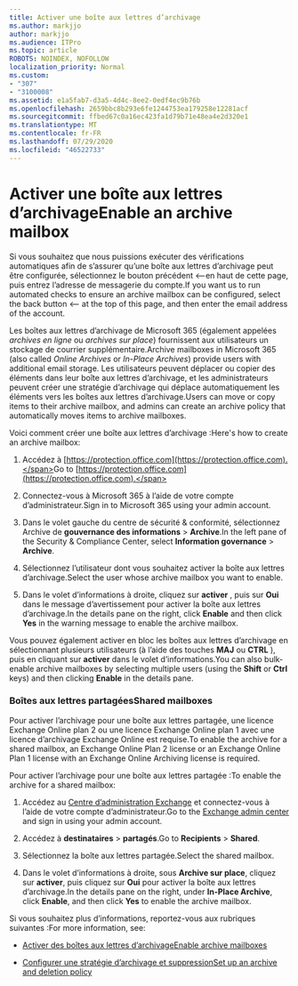 ```yaml
---
title: Activer une boîte aux lettres d’archivage
ms.author: markjjo
author: markjjo
ms.audience: ITPro
ms.topic: article
ROBOTS: NOINDEX, NOFOLLOW
localization_priority: Normal
ms.custom:
- "307"
- "3100008"
ms.assetid: e1a5fab7-d3a5-4d4c-8ee2-0edf4ec9b76b
ms.openlocfilehash: 2659bbc8b293e6fe1244753ea179258e12281acf
ms.sourcegitcommit: ffbed67c0a16ec423fa1d79b71e48ea4e2d320e1
ms.translationtype: MT
ms.contentlocale: fr-FR
ms.lasthandoff: 07/29/2020
ms.locfileid: "46522733"
---
```

# <a name="enable-an-archive-mailbox"></a><span data-ttu-id="ee903-102">Activer une boîte aux lettres d’archivage</span><span class="sxs-lookup"><span data-stu-id="ee903-102">Enable an archive mailbox</span></span>

<span data-ttu-id="ee903-103">Si vous souhaitez que nous puissions exécuter des vérifications automatiques afin de s’assurer qu’une boîte aux lettres d’archivage peut être configurée, sélectionnez le bouton précédent <--en haut de cette page, puis entrez l’adresse de messagerie du compte.</span><span class="sxs-lookup"><span data-stu-id="ee903-103">If you want us to run automated checks to ensure an archive mailbox can be configured, select the back button <-- at the top of this page, and then enter the email address of the account.</span></span>

<span data-ttu-id="ee903-104">Les boîtes aux lettres d’archivage de Microsoft 365 (également appelées *archives en ligne* ou *archives sur place*) fournissent aux utilisateurs un stockage de courrier supplémentaire.</span><span class="sxs-lookup"><span data-stu-id="ee903-104">Archive mailboxes in Microsoft 365 (also called *Online Archives* or *In-Place Archives*) provide users with additional email storage.</span></span> <span data-ttu-id="ee903-105">Les utilisateurs peuvent déplacer ou copier des éléments dans leur boîte aux lettres d’archivage, et les administrateurs peuvent créer une stratégie d’archivage qui déplace automatiquement les éléments vers les boîtes aux lettres d’archivage.</span><span class="sxs-lookup"><span data-stu-id="ee903-105">Users can move or copy items to their archive mailbox, and admins can create an archive policy that automatically moves items to archive mailboxes.</span></span>
  
<span data-ttu-id="ee903-106">Voici comment créer une boîte aux lettres d’archivage :</span><span class="sxs-lookup"><span data-stu-id="ee903-106">Here's how to create an archive mailbox:</span></span>
  
1. <span data-ttu-id="ee903-107">Accédez à [https://protection.office.com](https://protection.office.com).</span><span class="sxs-lookup"><span data-stu-id="ee903-107">Go to [https://protection.office.com](https://protection.office.com).</span></span>

2. <span data-ttu-id="ee903-108">Connectez-vous à Microsoft 365 à l’aide de votre compte d’administrateur.</span><span class="sxs-lookup"><span data-stu-id="ee903-108">Sign in to Microsoft 365 using your admin account.</span></span>

3. <span data-ttu-id="ee903-109">Dans le volet gauche du centre de sécurité &amp; conformité, sélectionnez Archive de **gouvernance des informations** \> **Archive**.</span><span class="sxs-lookup"><span data-stu-id="ee903-109">In the left pane of the Security &amp; Compliance Center, select **Information governance** \> **Archive**.</span></span>

4. <span data-ttu-id="ee903-110">Sélectionnez l’utilisateur dont vous souhaitez activer la boîte aux lettres d’archivage.</span><span class="sxs-lookup"><span data-stu-id="ee903-110">Select the user whose archive mailbox you want to enable.</span></span>

5. <span data-ttu-id="ee903-111">Dans le volet d’informations à droite, cliquez sur **activer** , puis sur **Oui** dans le message d’avertissement pour activer la boîte aux lettres d’archivage.</span><span class="sxs-lookup"><span data-stu-id="ee903-111">In the details pane on the right, click **Enable** and then click **Yes** in the warning message to enable the archive mailbox.</span></span>

<span data-ttu-id="ee903-112">Vous pouvez également activer en bloc les boîtes aux lettres d’archivage en sélectionnant plusieurs utilisateurs (à l’aide des touches **MAJ** ou **CTRL** ), puis en cliquant sur **activer** dans le volet d’informations.</span><span class="sxs-lookup"><span data-stu-id="ee903-112">You can also bulk-enable archive mailboxes by selecting multiple users (using the **Shift** or **Ctrl** keys) and then clicking **Enable** in the details pane.</span></span>
  
### <a name="shared-mailboxes"></a><span data-ttu-id="ee903-113">Boîtes aux lettres partagées</span><span class="sxs-lookup"><span data-stu-id="ee903-113">Shared mailboxes</span></span>

<span data-ttu-id="ee903-114">Pour activer l’archivage pour une boîte aux lettres partagée, une licence Exchange Online plan 2 ou une licence Exchange Online plan 1 avec une licence d’archivage Exchange Online est requise.</span><span class="sxs-lookup"><span data-stu-id="ee903-114">To enable the archive for a shared mailbox, an Exchange Online Plan 2 license or an Exchange Online Plan 1 license with an Exchange Online Archiving license is required.</span></span>  

<span data-ttu-id="ee903-115">Pour activer l’archivage pour une boîte aux lettres partagée :</span><span class="sxs-lookup"><span data-stu-id="ee903-115">To enable the archive for a shared mailbox:</span></span>

1. <span data-ttu-id="ee903-116">Accédez au [Centre d’administration Exchange](https://outlook.office365.com/ecp) et connectez-vous à l’aide de votre compte d’administrateur.</span><span class="sxs-lookup"><span data-stu-id="ee903-116">Go to the [Exchange admin center](https://outlook.office365.com/ecp) and sign in using your admin account.</span></span>

2. <span data-ttu-id="ee903-117">Accédez à **destinataires**  >  **partagés**.</span><span class="sxs-lookup"><span data-stu-id="ee903-117">Go to **Recipients** > **Shared**.</span></span>

3. <span data-ttu-id="ee903-118">Sélectionnez la boîte aux lettres partagée.</span><span class="sxs-lookup"><span data-stu-id="ee903-118">Select the shared mailbox.</span></span>

4. <span data-ttu-id="ee903-119">Dans le volet d’informations à droite, sous **Archive sur place**, cliquez sur **activer**, puis cliquez sur **Oui** pour activer la boîte aux lettres d’archivage.</span><span class="sxs-lookup"><span data-stu-id="ee903-119">In the details pane on the right, under **In-Place Archive**, click **Enable**, and then click **Yes** to enable the archive mailbox.</span></span>

<span data-ttu-id="ee903-120">Si vous souhaitez plus d’informations, reportez-vous aux rubriques suivantes :</span><span class="sxs-lookup"><span data-stu-id="ee903-120">For more information, see:</span></span>
  
- [<span data-ttu-id="ee903-121">Activer des boîtes aux lettres d’archivage</span><span class="sxs-lookup"><span data-stu-id="ee903-121">Enable archive mailboxes</span></span>](https://docs.microsoft.com/microsoft-365/compliance/enable-archive-mailboxes)

- [<span data-ttu-id="ee903-122">Configurer une stratégie d’archivage et suppression</span><span class="sxs-lookup"><span data-stu-id="ee903-122">Set up an archive and deletion policy</span></span>](https://docs.microsoft.com//office365/securitycompliance/set-up-an-archive-and-deletion-policy-for-mailboxes)
